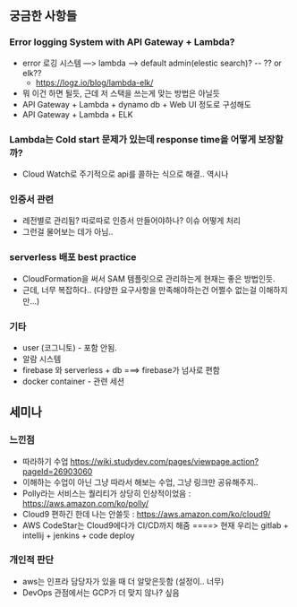 ## 궁금한 사항들 

### Error logging System with API Gateway + Lambda?
* error 로깅 시스템 —> lambda  --> default admin(elestic search)? -- ?? or elk??  
    * https://logz.io/blog/lambda-elk/
* 뭐 이건 하면 될듯, 근데 저 스택을 쓰는게 맞는 방법은 아닐듯
* API Gateway + Lambda + dynamo db + Web UI 정도로 구성해도 
* API Gateway + Lambda + ELK

### Lambda는 Cold start 문제가 있는데 response time을 어떻게 보장할까?
* Cloud Watch로 주기적으로 api를 콜하는 식으로 해결.. 역시나 

### 인증서 관련 
* 레전별로 관리됨?  따로따로 인증서 만들어야하나? 이슈 어떻게 처리 
* 그런걸 물어보는 데가 아님..

### serverless 배포 best practice 
* CloudFormation을 써서 SAM 템플릿으로 관리하는게 현재는 좋은 방법인듯.
* 근데, 너무 복잡하다.. (다양한 요구사항을 만족해야하는건 어쩔수 없는걸 이해하지만...)

### 기타
* user (코그니토) - 포함 안됨.
* 알람 시스템 
* firebase 와 serverless + db   ===> firebase가 넘사로 편함 
* docker container - 관련 세션


## 세미나
### 느낀점
* 따라하기 수업 https://wiki.studydev.com/pages/viewpage.action?pageId=26903060
* 이해하는 수업이 아닌 그냥 따라서 해보는 수업, 그냥 링크만 공유해주지.. 
* Polly라는 서비스는 퀄리티가 상당히 인상적이었음 : https://aws.amazon.com/ko/polly/
* Cloud9 편하긴 한데 나는 안쓸듯 : https://aws.amazon.com/ko/cloud9/
* AWS CodeStar는 Cloud9에다가 CI/CD까지 해줌   ====> 현재 우리는 gitlab + intellij + jenkins + code deploy

### 개인적 판단 
* aws는 인프라 담당자가 있을 때 더 알맞은듯함 (설정이.. 너무) 
* DevOps 관점에서는 GCP가 더 맞지 않나? 싶음

